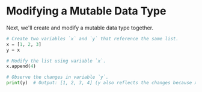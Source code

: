 # Modifying a Mutable Data Type

Next, we'll create and modify a mutable data type together.

```python
# Create two variables `x` and `y` that reference the same list.
x = [1, 2, 3]
y = x

# Modify the list using variable `x`.
x.append(4)

# Observe the changes in variable `y`.
print(y)  # Output: [1, 2, 3, 4] (y also reflects the changes because x and y share the same memory address)
```

